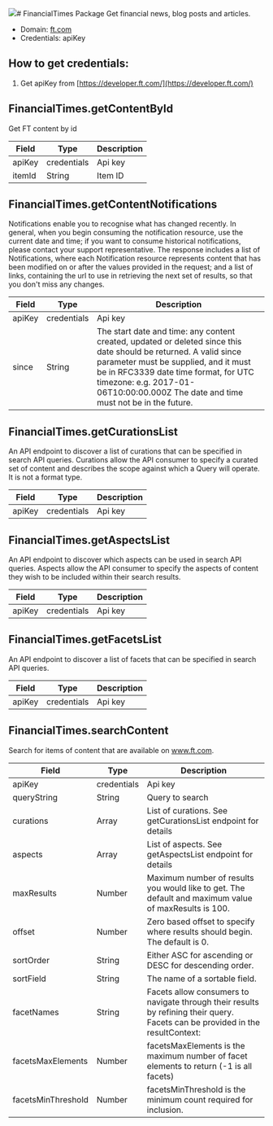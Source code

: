 [![](https://scdn.rapidapi.com/RapidAPI_banner.png)](https://rapidapi.com/package/FinancialTimes/functions?utm_source=RapidAPIGitHub_FinancialTimesFunctions&utm_medium=button&utm_content=RapidAPI_GitHub)# FinancialTimes Package
Get financial news, blog posts and articles.
* Domain: [ft.com](https://ft.com)
* Credentials: apiKey

## How to get credentials: 
1. Get apiKey from [https://developer.ft.com/](https://developer.ft.com/)
 
## FinancialTimes.getContentById
Get FT content by id

| Field | Type  | Description
|-------|-------|----------
| apiKey| credentials| Api key
| itemId| String| Item ID

## FinancialTimes.getContentNotifications
Notifications enable you to recognise what has changed recently. In general, when you begin consuming the notification resource, use the current date and time; if you want to consume historical notifications, please contact your support representative. The response includes a list of Notifications, where each Notification resource represents content that has been modified on or after the values provided in the request; and a list of links, containing the url to use in retrieving the next set of results, so that you don't miss any changes.

| Field | Type  | Description
|-------|-------|----------
| apiKey| credentials| Api key
| since | String| The start date and time: any content created, updated or deleted since this date should be returned. A valid since parameter must be supplied, and it must be in RFC3339 date time format, for UTC timezone: e.g. 2017-01-06T10:00:00.000Z The date and time must not be in the future.

## FinancialTimes.getCurationsList
An API endpoint to discover a list of curations that can be specified in search API queries. Curations allow the API consumer to specify a curated set of content and describes the scope against which a Query will operate. It is not a format type.

| Field | Type  | Description
|-------|-------|----------
| apiKey| credentials| Api key

## FinancialTimes.getAspectsList
An API endpoint to discover which aspects can be used in search API queries. Aspects allow the API consumer to specify the aspects of content they wish to be included within their search results.

| Field | Type  | Description
|-------|-------|----------
| apiKey| credentials| Api key

## FinancialTimes.getFacetsList
An API endpoint to discover a list of facets that can be specified in search API queries.

| Field | Type  | Description
|-------|-------|----------
| apiKey| credentials| Api key

## FinancialTimes.searchContent
Search for items of content that are available on www.ft.com.

| Field             | Type  | Description
|-------------------|-------|----------
| apiKey            | credentials| Api key
| queryString       | String| Query to search
| curations         | Array | List of curations. See getCurationsList endpoint for details
| aspects           | Array | List of aspects. See getAspectsList endpoint for details
| maxResults        | Number| Maximum number of results you would like to get. The default and maximum value of maxResults is 100.
| offset            | Number| Zero based offset to specify where results should begin. The default is 0.
| sortOrder         | String| Either ASC for ascending or DESC for descending order.
| sortField         | String| The name of a sortable field.
| facetNames        | String| Facets allow consumers to navigate through their results by refining their query. Facets can be provided in the resultContext:
| facetsMaxElements | Number| facetsMaxElements is the maximum number of facet elements to return (-1 is all facets)
| facetsMinThreshold| Number| facetsMinThreshold is the minimum count required for inclusion.

